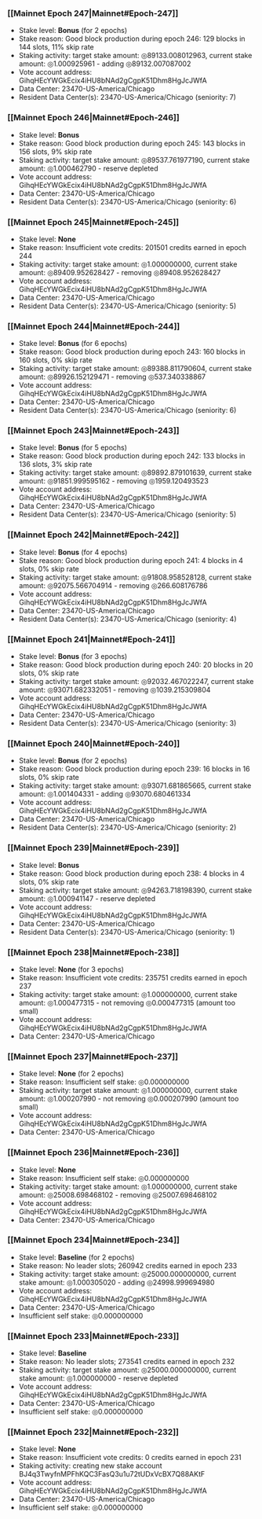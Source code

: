 ### [[Mainnet Epoch 247|Mainnet#Epoch-247]]
* Stake level: **Bonus** (for 2 epochs)
* Stake reason: Good block production during epoch 246: 129 blocks in 144 slots, 11% skip rate
* Staking activity: target stake amount: ◎89133.008012963, current stake amount: ◎1.000925961 - adding ◎89132.007087002
* Vote account address: GihqHEcYWGkEcix4iHU8bNAd2gCgpK51Dhm8HgJcJWfA
* Data Center: 23470-US-America/Chicago
* Resident Data Center(s): 23470-US-America/Chicago (seniority: 7)
### [[Mainnet Epoch 246|Mainnet#Epoch-246]]
* Stake level: **Bonus**
* Stake reason: Good block production during epoch 245: 143 blocks in 156 slots, 9% skip rate
* Staking activity: target stake amount: ◎89537.761977190, current stake amount: ◎1.000462790 - reserve depleted
* Vote account address: GihqHEcYWGkEcix4iHU8bNAd2gCgpK51Dhm8HgJcJWfA
* Data Center: 23470-US-America/Chicago
* Resident Data Center(s): 23470-US-America/Chicago (seniority: 6)
### [[Mainnet Epoch 245|Mainnet#Epoch-245]]
* Stake level: **None**
* Stake reason: Insufficient vote credits: 201501 credits earned in epoch 244
* Staking activity: target stake amount: ◎1.000000000, current stake amount: ◎89409.952628427 - removing ◎89408.952628427
* Vote account address: GihqHEcYWGkEcix4iHU8bNAd2gCgpK51Dhm8HgJcJWfA
* Data Center: 23470-US-America/Chicago
* Resident Data Center(s): 23470-US-America/Chicago (seniority: 5)
### [[Mainnet Epoch 244|Mainnet#Epoch-244]]
* Stake level: **Bonus** (for 6 epochs)
* Stake reason: Good block production during epoch 243: 160 blocks in 160 slots, 0% skip rate
* Staking activity: target stake amount: ◎89388.811790604, current stake amount: ◎89926.152129471 - removing ◎537.340338867
* Vote account address: GihqHEcYWGkEcix4iHU8bNAd2gCgpK51Dhm8HgJcJWfA
* Data Center: 23470-US-America/Chicago
* Resident Data Center(s): 23470-US-America/Chicago (seniority: 6)
### [[Mainnet Epoch 243|Mainnet#Epoch-243]]
* Stake level: **Bonus** (for 5 epochs)
* Stake reason: Good block production during epoch 242: 133 blocks in 136 slots, 3% skip rate
* Staking activity: target stake amount: ◎89892.879101639, current stake amount: ◎91851.999595162 - removing ◎1959.120493523
* Vote account address: GihqHEcYWGkEcix4iHU8bNAd2gCgpK51Dhm8HgJcJWfA
* Data Center: 23470-US-America/Chicago
* Resident Data Center(s): 23470-US-America/Chicago (seniority: 5)
### [[Mainnet Epoch 242|Mainnet#Epoch-242]]
* Stake level: **Bonus** (for 4 epochs)
* Stake reason: Good block production during epoch 241: 4 blocks in 4 slots, 0% skip rate
* Staking activity: target stake amount: ◎91808.958528128, current stake amount: ◎92075.566704914 - removing ◎266.608176786
* Vote account address: GihqHEcYWGkEcix4iHU8bNAd2gCgpK51Dhm8HgJcJWfA
* Data Center: 23470-US-America/Chicago
* Resident Data Center(s): 23470-US-America/Chicago (seniority: 4)
### [[Mainnet Epoch 241|Mainnet#Epoch-241]]
* Stake level: **Bonus** (for 3 epochs)
* Stake reason: Good block production during epoch 240: 20 blocks in 20 slots, 0% skip rate
* Staking activity: target stake amount: ◎92032.467022247, current stake amount: ◎93071.682332051 - removing ◎1039.215309804
* Vote account address: GihqHEcYWGkEcix4iHU8bNAd2gCgpK51Dhm8HgJcJWfA
* Data Center: 23470-US-America/Chicago
* Resident Data Center(s): 23470-US-America/Chicago (seniority: 3)
### [[Mainnet Epoch 240|Mainnet#Epoch-240]]
* Stake level: **Bonus** (for 2 epochs)
* Stake reason: Good block production during epoch 239: 16 blocks in 16 slots, 0% skip rate
* Staking activity: target stake amount: ◎93071.681865665, current stake amount: ◎1.001404331 - adding ◎93070.680461334
* Vote account address: GihqHEcYWGkEcix4iHU8bNAd2gCgpK51Dhm8HgJcJWfA
* Data Center: 23470-US-America/Chicago
* Resident Data Center(s): 23470-US-America/Chicago (seniority: 2)
### [[Mainnet Epoch 239|Mainnet#Epoch-239]]
* Stake level: **Bonus**
* Stake reason: Good block production during epoch 238: 4 blocks in 4 slots, 0% skip rate
* Staking activity: target stake amount: ◎94263.718198390, current stake amount: ◎1.000941147 - reserve depleted
* Vote account address: GihqHEcYWGkEcix4iHU8bNAd2gCgpK51Dhm8HgJcJWfA
* Data Center: 23470-US-America/Chicago
* Resident Data Center(s): 23470-US-America/Chicago (seniority: 1)
### [[Mainnet Epoch 238|Mainnet#Epoch-238]]
* Stake level: **None** (for 3 epochs)
* Stake reason: Insufficient vote credits: 235751 credits earned in epoch 237
* Staking activity: target stake amount: ◎1.000000000, current stake amount: ◎1.000477315 - not removing ◎0.000477315 (amount too small)
* Vote account address: GihqHEcYWGkEcix4iHU8bNAd2gCgpK51Dhm8HgJcJWfA
* Data Center: 23470-US-America/Chicago
### [[Mainnet Epoch 237|Mainnet#Epoch-237]]
* Stake level: **None** (for 2 epochs)
* Stake reason: Insufficient self stake: ◎0.000000000
* Staking activity: target stake amount: ◎1.000000000, current stake amount: ◎1.000207990 - not removing ◎0.000207990 (amount too small)
* Vote account address: GihqHEcYWGkEcix4iHU8bNAd2gCgpK51Dhm8HgJcJWfA
* Data Center: 23470-US-America/Chicago
### [[Mainnet Epoch 236|Mainnet#Epoch-236]]
* Stake level: **None**
* Stake reason: Insufficient self stake: ◎0.000000000
* Staking activity: target stake amount: ◎1.000000000, current stake amount: ◎25008.698468102 - removing ◎25007.698468102
* Vote account address: GihqHEcYWGkEcix4iHU8bNAd2gCgpK51Dhm8HgJcJWfA
* Data Center: 23470-US-America/Chicago
### [[Mainnet Epoch 234|Mainnet#Epoch-234]]
* Stake level: **Baseline** (for 2 epochs)
* Stake reason: No leader slots; 260942 credits earned in epoch 233
* Staking activity: target stake amount: ◎25000.000000000, current stake amount: ◎1.000305020 - adding ◎24998.999694980
* Vote account address: GihqHEcYWGkEcix4iHU8bNAd2gCgpK51Dhm8HgJcJWfA
* Data Center: 23470-US-America/Chicago
* Insufficient self stake: ◎0.000000000
### [[Mainnet Epoch 233|Mainnet#Epoch-233]]
* Stake level: **Baseline**
* Stake reason: No leader slots; 273541 credits earned in epoch 232
* Staking activity: target stake amount: ◎25000.000000000, current stake amount: ◎1.000000000 - reserve depleted
* Vote account address: GihqHEcYWGkEcix4iHU8bNAd2gCgpK51Dhm8HgJcJWfA
* Data Center: 23470-US-America/Chicago
* Insufficient self stake: ◎0.000000000
### [[Mainnet Epoch 232|Mainnet#Epoch-232]]
* Stake level: **None**
* Stake reason: Insufficient vote credits: 0 credits earned in epoch 231
* Staking activity: creating new stake account BJ4q3TwyfnMPFhKQC3FasQ3u1u72tUDxVcBX7Q88AKtF
* Vote account address: GihqHEcYWGkEcix4iHU8bNAd2gCgpK51Dhm8HgJcJWfA
* Data Center: 23470-US-America/Chicago
* Insufficient self stake: ◎0.000000000